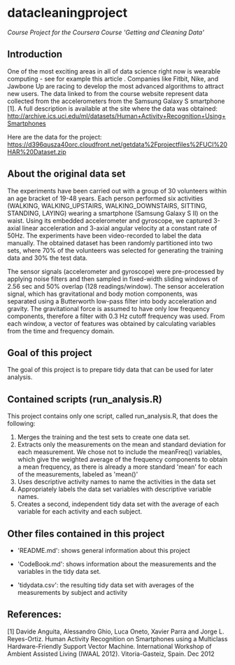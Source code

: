 datacleaningproject
===================

_Course Project for the Coursera Course 'Getting and Cleaning Data'_

## Introduction

One of the most exciting areas in all of data science right now is wearable computing - see for example this article . Companies like Fitbit, Nike, and Jawbone Up are racing to develop the most advanced algorithms to attract new users. The data linked to from the course website represent data collected from the accelerometers from the Samsung Galaxy S smartphone [1]. A full description is available at the site where the data was obtained: http://archive.ics.uci.edu/ml/datasets/Human+Activity+Recognition+Using+Smartphones 

Here are the data for the project: https://d396qusza40orc.cloudfront.net/getdata%2Fprojectfiles%2FUCI%20HAR%20Dataset.zip

## About the original data set

The experiments have been carried out with a group of 30 volunteers within an age bracket of 19-48 years. Each person performed six activities (WALKING, WALKING_UPSTAIRS, WALKING_DOWNSTAIRS, SITTING, STANDING, LAYING) wearing a smartphone (Samsung Galaxy S II) on the waist. Using its embedded accelerometer and gyroscope, we captured 3-axial linear acceleration and 3-axial angular velocity at a constant rate of 50Hz. The experiments have been video-recorded to label the data manually. The obtained dataset has been randomly partitioned into two sets, where 70% of the volunteers was selected for generating the training data and 30% the test data. 

The sensor signals (accelerometer and gyroscope) were pre-processed by applying noise filters and then sampled in fixed-width sliding windows of 2.56 sec and 50% overlap (128 readings/window). The sensor acceleration signal, which has gravitational and body motion components, was separated using a Butterworth low-pass filter into body acceleration and gravity. The gravitational force is assumed to have only low frequency components, therefore a filter with 0.3 Hz cutoff frequency was used. From each window, a vector of features was obtained by calculating variables from the time and frequency domain.

## Goal of this project

The goal of this project is to prepare tidy data that can be used for later analysis.

## Contained scripts (run_analysis.R)

This project contains only one script, called run_analysis.R, that does the following:

1. Merges the training and the test sets to create one data set.
2. Extracts only the measurements on the mean and standard deviation for each measurement. We chose not to include the meanFreq() variables, which give the weighted average of the frequency components to obtain a mean frequency, as there is already a more standard 'mean' for each of the measurements, labeled as 'mean()'
3. Uses descriptive activity names to name the activities in the data set
4. Appropriately labels the data set variables with descriptive variable names. 
5. Creates a second, independent tidy data set with the average of each variable for each activity and each subject.

## Other files contained in this project

- 'README.md': shows general information about this project

- 'CodeBook.md': shows information about the measurements and the variables in the tidy data set.

- 'tidydata.csv': the resulting tidy data set with averages of the measurements by subject and activity

## References:

[1] Davide Anguita, Alessandro Ghio, Luca Oneto, Xavier Parra and Jorge L. Reyes-Ortiz. Human Activity Recognition on Smartphones using a Multiclass Hardware-Friendly Support Vector Machine. International Workshop of Ambient Assisted Living (IWAAL 2012). Vitoria-Gasteiz, Spain. Dec 2012